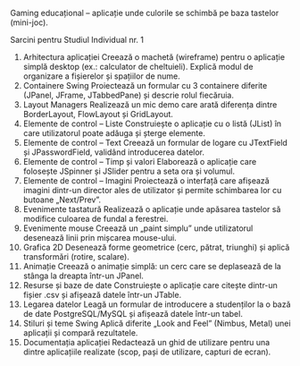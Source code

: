 Gaming educațional – aplicație unde culorile se schimbă pe baza tastelor (mini-joc).



Sarcini pentru Studiul Individual nr. 1
1.	Arhitectura aplicației
    Creează o machetă (wireframe) pentru o aplicație simplă desktop (ex.: calculator de cheltuieli). Explică modul de organizare a fișierelor și spațiilor de nume.
2.	Containere Swing
    Proiectează un formular cu 3 containere diferite (JPanel, JFrame, JTabbedPane) și descrie rolul fiecăruia.
3.	Layout Managers
    Realizează un mic demo care arată diferența dintre BorderLayout, FlowLayout și GridLayout.
4.	Elemente de control – Liste
    Construiește o aplicație cu o listă (JList) în care utilizatorul poate adăuga și șterge elemente.
5.	Elemente de control – Text
    Creează un formular de logare cu JTextField și JPasswordField, validând introducerea datelor.
6.	Elemente de control – Timp și valori
    Elaborează o aplicație care folosește JSpinner și JSlider pentru a seta ora și volumul.
7.	Elemente de control – Imagini
    Proiectează o interfață care afișează imagini dintr-un director ales de utilizator și permite schimbarea lor cu butoane „Next/Prev”.
8.	Evenimente tastatură
    Realizează o aplicație unde apăsarea tastelor să modifice culoarea de fundal a ferestrei.
9.	Evenimente mouse
    Creează un „paint simplu” unde utilizatorul desenează linii prin mișcarea mouse-ului.
10.	Grafica 2D
    Desenează forme geometrice (cerc, pătrat, triunghi) și aplică transformări (rotire, scalare).
11.	Animație
    Creează o animație simplă: un cerc care se deplasează de la stânga la dreapta într-un JPanel.
12.	Resurse și baze de date
    Construiește o aplicație care citește dintr-un fișier .csv și afișează datele într-un JTable.
13.	Legarea datelor
    Leagă un formular de introducere a studenților la o bază de date PostgreSQL/MySQL și afișează datele într-un tabel.
14.	Stiluri și teme Swing
    Aplică diferite „Look and Feel” (Nimbus, Metal) unei aplicații și compară rezultatele.
15.	Documentația aplicației
    Redactează un ghid de utilizare pentru una dintre aplicațiile realizate (scop, pași de utilizare, capturi de ecran).
